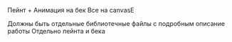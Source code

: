 Пейнт + Анимация на бек 
Все на canvasE

Должны быть отдельные библиотечные файлы с подробным описание работы 
Отдельно пейнта и бека
